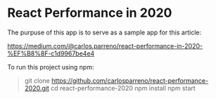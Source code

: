 # React Performance in 2020

The purpuse of this app is to serve as a sample app for this article:

https://medium.com/@carlos.parreno/react-performance-in-2020-%EF%B8%8F-c1d9967be4e4

To run this project using npm:

> git clone https://github.com/carlosparreno/react-performance-2020.git
> cd react-performance-2020
> npm install
> npm start
